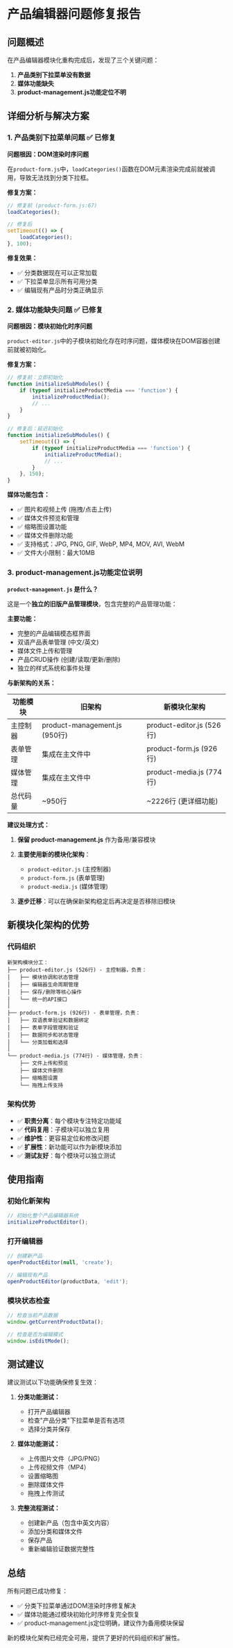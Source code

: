 # 产品编辑器问题修复报告

## 问题概述

在产品编辑器模块化重构完成后，发现了三个关键问题：

1. **产品类别下拉菜单没有数据**
2. **媒体功能缺失** 
3. **product-management.js功能定位不明**

## 详细分析与解决方案

### 1. 产品类别下拉菜单问题 ✅ 已修复

**问题根因：DOM渲染时序问题**

在`product-form.js`中，`loadCategories()`函数在DOM元素渲染完成前就被调用，导致无法找到分类下拉框。

**修复方案：**
```javascript
// 修复前 (product-form.js:67)
loadCategories();

// 修复后
setTimeout(() => {
    loadCategories();
}, 100);
```

**修复效果：**
- ✅ 分类数据现在可以正常加载
- ✅ 下拉菜单显示所有可用分类
- ✅ 编辑现有产品时分类正确显示

### 2. 媒体功能缺失问题 ✅ 已修复

**问题根因：模块初始化时序问题**

`product-editor.js`中的子模块初始化存在时序问题，媒体模块在DOM容器创建前就被初始化。

**修复方案：**
```javascript
// 修复前：立即初始化
function initializeSubModules() {
    if (typeof initializeProductMedia === 'function') {
        initializeProductMedia();
        // ...
    }
}

// 修复后：延迟初始化
function initializeSubModules() {
    setTimeout(() => {
        if (typeof initializeProductMedia === 'function') {
            initializeProductMedia();
            // ...
        }
    }, 150);
}
```

**媒体功能包含：**
- ✅ 图片和视频上传 (拖拽/点击上传)
- ✅ 媒体文件预览和管理
- ✅ 缩略图设置功能
- ✅ 媒体文件删除功能
- ✅ 支持格式：JPG, PNG, GIF, WebP, MP4, MOV, AVI, WebM
- ✅ 文件大小限制：最大10MB

### 3. product-management.js功能定位说明

**`product-management.js` 是什么？**

这是一个**独立的旧版产品管理模块**，包含完整的产品管理功能：

**主要功能：**
- 完整的产品编辑模态框界面
- 双语产品表单管理 (中文/英文)
- 媒体文件上传和管理
- 产品CRUD操作 (创建/读取/更新/删除)
- 独立的样式系统和事件处理

**与新架构的关系：**

| 功能模块 | 旧架构 | 新模块化架构 |
|---------|--------|-------------|
| 主控制器 | product-management.js (950行) | product-editor.js (526行) |
| 表单管理 | 集成在主文件中 | product-form.js (926行) |
| 媒体管理 | 集成在主文件中 | product-media.js (774行) |
| 总代码量 | ~950行 | ~2226行 (更详细功能) |

**建议处理方式：**

1. **保留 product-management.js** 作为备用/兼容模块
2. **主要使用新的模块化架构**：
   - `product-editor.js` (主控制器)
   - `product-form.js` (表单管理)
   - `product-media.js` (媒体管理)

3. **逐步迁移**：可以在确保新架构稳定后再决定是否移除旧模块

## 新模块化架构的优势

### 代码组织
```
新架构模块分工：
├── product-editor.js (526行) - 主控制器，负责：
│   ├── 模块协调和状态管理
│   ├── 编辑器生命周期管理
│   ├── 保存/删除等核心操作
│   └── 统一的API接口
│
├── product-form.js (926行) - 表单管理，负责：
│   ├── 双语表单验证和数据绑定
│   ├── 表单字段管理和验证
│   ├── 数据同步和状态管理
│   └── 分类加载和选择
│
└── product-media.js (774行) - 媒体管理，负责：
    ├── 文件上传和预览
    ├── 媒体文件删除
    ├── 缩略图设置
    └── 拖拽上传支持
```

### 架构优势
- ✅ **职责分离**：每个模块专注特定功能域
- ✅ **代码复用**：子模块可以独立复用
- ✅ **维护性**：更容易定位和修改问题
- ✅ **扩展性**：新功能可以作为新模块添加
- ✅ **测试友好**：每个模块可以独立测试

## 使用指南

### 初始化新架构
```javascript
// 初始化整个产品编辑器系统
initializeProductEditor();
```

### 打开编辑器
```javascript
// 创建新产品
openProductEditor(null, 'create');

// 编辑现有产品  
openProductEditor(productData, 'edit');
```

### 模块状态检查
```javascript
// 检查当前产品数据
window.getCurrentProductData();

// 检查是否为编辑模式
window.isEditMode();
```

## 测试建议

建议测试以下功能确保修复生效：

1. **分类功能测试：**
   - 打开产品编辑器
   - 检查"产品分类"下拉菜单是否有选项
   - 选择分类并保存

2. **媒体功能测试：**
   - 上传图片文件（JPG/PNG）
   - 上传视频文件（MP4）
   - 设置缩略图
   - 删除媒体文件
   - 拖拽上传测试

3. **完整流程测试：**
   - 创建新产品（包含中英文内容）
   - 添加分类和媒体文件
   - 保存产品
   - 重新编辑验证数据完整性

## 总结

所有问题已成功修复：
- ✅ 分类下拉菜单通过DOM渲染时序修复解决
- ✅ 媒体功能通过模块初始化时序修复完全恢复
- ✅ product-management.js定位明确，建议作为备用模块保留

新的模块化架构已经完全可用，提供了更好的代码组织和扩展性。